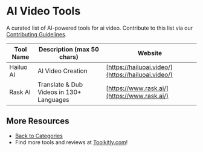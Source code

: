 # AI Video Tools

A curated list of AI-powered tools for ai video. Contribute to this list via our [Contributing Guidelines](https://github.com/ToolkitlyAI/awesome-ai-tools/blob/master/CONTRIBUTING.md).

| Tool Name | Description (max 50 chars) | Website |
|-----------|----------------------------|---------|
| Hailuo AI | AI Video Creation | [https://hailuoai.video/](https://hailuoai.video/) |
| Rask AI | Translate & Dub Videos in 130+ Languages | [https://www.rask.ai/](https://www.rask.ai/) |

## More Resources
- [Back to Categories](https://github.com/ToolkitlyAI/awesome-ai-tools/blob/master/README.md)
- Find more tools and reviews at [Toolkitly.com](https://toolkitly.com)!
